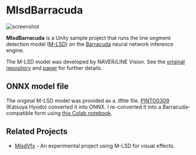 MlsdBarracuda
=============

![screenshot](https://user-images.githubusercontent.com/343936/124577416-33265200-de88-11eb-9cc4-652e4324abef.png)

**MlsdBarracuda** is a Unity sample project that runs the line segment
detection model ([M-LSD]) on the [Barracuda] neural network inference engine.

[M-LSD]: https://github.com/navervision/mlsd
[Barracuda]: https://docs.unity3d.com/Packages/com.unity.barracuda@latest

The M-LSD model was developed by NAVER/LINE Vision. See the
[original repository][M-LSD] and [paper] for further details.

[paper]: https://arxiv.org/abs/2106.00186

ONNX model file
---------------

The original M-LSD model was provided as a .tflite file. [PINTO0309]
(Katsuya Hyodo) converted it into ONNX. I re-converted it into a
Barracuda-compatible form using [this Colab notebook].

[PINTO0309]: https://github.com/PINTO0309/PINTO_model_zoo
[this Colab notebook]: 
  https://colab.research.google.com/drive/1MBUcs4On26MCF_saKcqR00yz_FFzGGno?usp=sharing

Related Projects
----------------

- [MlsdVfx] - An experimental project using M-LSD for visual effects.

[MlsdVfx]: https://github.com/keijiro/MlsdVfx
